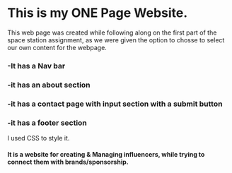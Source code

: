# This is my ONE Page Website.
This web page was created while following along on the first part of the space station assignment, as we were given the option to chosse to select our own content for the webpage.
### -It has a Nav bar
### -it has an about section
### -it has a contact page with input section with a submit button
### -it has a footer section
I used CSS to style it.

#### It is a website for creating & Managing influencers, while trying to connect them with brands/sponsorship. 
